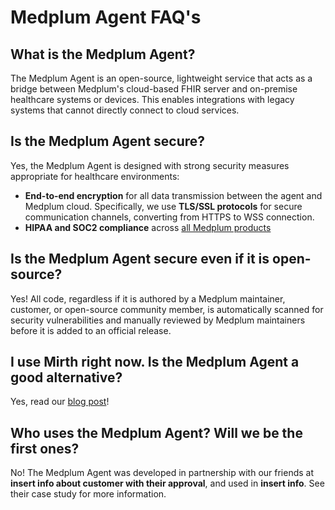 # Medplum Agent FAQ's 

## What is the Medplum Agent? 

The Medplum Agent is an open-source, lightweight service that acts as a bridge between Medplum's cloud-based FHIR server and on-premise healthcare systems or devices. This enables integrations with legacy systems that cannot directly connect to cloud services. 

## Is the Medplum Agent secure? 

Yes, the Medplum Agent is designed with strong security measures appropriate for healthcare environments:

- **End-to-end encryption** for all data transmission between the agent and Medplum cloud. Specifically, we use **TLS/SSL protocols** for secure communication channels, converting from HTTPS to WSS connection. 
- **HIPAA and SOC2 compliance** across [all Medplum products](/docs/compliance) 

## Is the Medplum Agent secure even if it is open-source? 

Yes! All code, regardless if it is authored by a Medplum maintainer, customer, or open-source community member, is automatically scanned for security vulnerabilities and manually reviewed by Medplum maintainers before it is added to an official release. 

## I use Mirth right now. Is the Medplum Agent a good alternative? 

Yes, read our [blog post](/blog/medplum-for-mirth-users)! 

## Who uses the Medplum Agent? Will we be the first ones? 

No! The Medplum Agent was developed in partnership with our friends at **insert info about customer with their approval**, and used in **insert info**. See their case study for more information. 